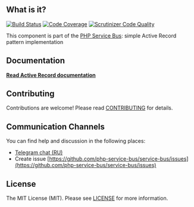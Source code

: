 ## What is it?
[![Build Status](https://travis-ci.org/php-service-bus/active-record.svg?branch=v3.0)](https://travis-ci.org/php-service-bus/active-record)
[![Code Coverage](https://scrutinizer-ci.com/g/php-service-bus/active-record/badges/coverage.png?b=v3.0)](https://scrutinizer-ci.com/g/php-service-bus/active-record/?branch=v3.0)
[![Scrutinizer Code Quality](https://scrutinizer-ci.com/g/php-service-bus/active-record/badges/quality-score.png?b=v3.0)](https://scrutinizer-ci.com/g/php-service-bus/active-record/?branch=v3.0)

This component is part of the [PHP Service Bus](https://github.com/php-service-bus/service-bus): simple Active Record pattern implementation

## Documentation
[**Read Active Record documentation**](https://github.com/php-service-bus/documentation/blob/master/pages/modules/storage_amp_sql.md#active-record-implementation)

## Contributing
Contributions are welcome! Please read [CONTRIBUTING](CONTRIBUTING.md) for details.

## Communication Channels
You can find help and discussion in the following places:
* [Telegram chat (RU)](https://t.me/php_service_bus)
* Create issue [https://github.com/php-service-bus/service-bus/issues](https://github.com/php-service-bus/service-bus/issues)

## License

The MIT License (MIT). Please see [LICENSE](LICENSE.md) for more information.
